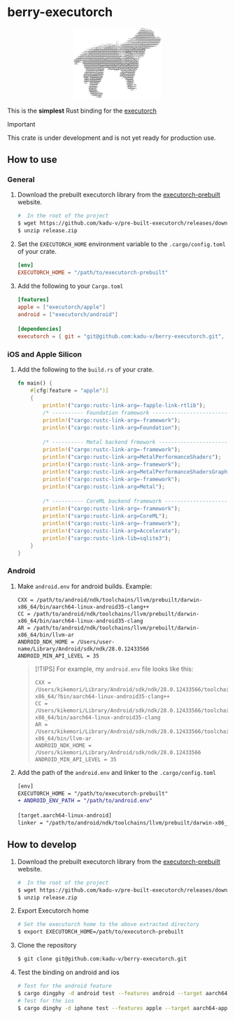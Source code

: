 # berry-executorch

<p align="center">
    <img src="resource/image/logo.jpeg" alt="berry-executorch" width="200"　height="200">
</p>


This is the **simplest** Rust binding for the [executorch](https://pytorch.org/executorch-overview)

> [!IMPORTANT]
> This crate is under development and is not yet ready for production use.

## How to use
### General
1. Download the prebuilt executorch library from the [executorch-prebuilt](https://github.com/kadu-v/pre-built-executorch) website.
    ```bash
    #  In the root of the project
    $ wget https://github.com/kadu-v/pre-built-executorch/releases/download/v0.4.0/release.zip
    $ unzip release.zip
    ```

2. Set the `EXECUTORCH_HOME` environment variable to the `.cargo/config.toml` of your crate.
    ```toml
    [env]
    EXECUTORCH_HOME = "/path/to/executorch-prebuilt"
    ```

3. Add the following to your `Cargo.toml`
    ```toml
    [features]
    apple = ["executorch/apple"]
    android = ["executorch/android"]

    [dependencies]
    executorch = { git = "git@github.com:kadu-v/berry-executorch.git", version = "0.1.0" }
    ```

### iOS and Apple Silicon
1. Add the following to the `build.rs` of your crate.
    ```rust
    fn main() {
        #[cfg(feature = "apple")]
        {
            println!("cargo:rustc-link-arg=-fapple-link-rtlib");
            /* ---------- Foundation framework ------------------------------------ */
            println!("cargo:rustc-link-arg=-framework");
            println!("cargo:rustc-link-arg=Foundation");

            /* ---------- Metal backend frmework ---------------------------------- */
            println!("cargo:rustc-link-arg=-framework");
            println!("cargo:rustc-link-arg=MetalPerformanceShaders");
            println!("cargo:rustc-link-arg=-framework");
            println!("cargo:rustc-link-arg=MetalPerformanceShadersGraph");
            println!("cargo:rustc-link-arg=-framework");
            println!("cargo:rustc-link-arg=Metal");

            /* ---------- CoreML backend framework -------------------------------- */
            println!("cargo:rustc-link-arg=-framework");
            println!("cargo:rustc-link-arg=CoreML");
            println!("cargo:rustc-link-arg=-framework");
            println!("cargo:rustc-link-arg=Accelerate");
            println!("cargo:rustc-link-lib=sqlite3");
        }
    }
    ```

### Android
1. Make `android.env` for android builds. Example:
    ```.env
    CXX = /path/to/android/ndk/toolchains/llvm/prebuilt/darwin-x86_64/bin/aarch64-linux-android35-clang++
    CC = /path/to/android/ndk/toolchains/llvm/prebuilt/darwin-x86_64/bin/aarch64-linux-android35-clang
    AR = /path/to/android/ndk/toolchains/llvm/prebuilt/darwin-x86_64/bin/llvm-ar
    ANDROID_NDK_HOME = /Users/user-name/Library/Android/sdk/ndk/28.0.12433566
    ANDROID_MIN_API_LEVEL = 35
    ```

    > [!TIPS]
    > For example, my `android.env` file looks like this:
    > ```env
    > CXX = /Users/kikemori/Library/Android/sdk/ndk/28.0.12433566/toolchains/llvm/prebuilt/darwin-x86_64/?bin/aarch64-linux-android35-clang++
    > CC = /Users/kikemori/Library/Android/sdk/ndk/28.0.12433566/toolchains/llvm/prebuilt/darwin-x86_64/bin/aarch64-linux-android35-clang
    > AR = /Users/kikemori/Library/Android/sdk/ndk/28.0.12433566/toolchains/llvm/prebuilt/darwin-x86_64/bin/llvm-ar
    > ANDROID_NDK_HOME = /Users/kikemori/Library/Android/sdk/ndk/28.0.12433566
    > ANDROID_MIN_API_LEVEL = 35
    > ```

2. Add the path of the `android.env` and linker to the `.cargo/config.toml`
    ```diff
    [env]
    EXECUTORCH_HOME = "/path/to/executorch-prebuilt"
    + ANDROID_ENV_PATH = "/path/to/android.env"

    [target.aarch64-linux-android]
    linker = "/path/to/android/ndk/toolchains/llvm/prebuilt/darwin-x86_64/bin/aarch64-linux-android35-clang++"
    ```

## How to develop

1. Download the prebuilt executorch library from the [executorch-prebuilt](https://github.com/kadu-v/pre-built-executorch) website.
    ```bash
    #  In the root of the project
    $ wget https://github.com/kadu-v/pre-built-executorch/releases/download/v0.4.0/release.zip
    $ unzip release.zip
    ```

2. Export Executorch home
    ```bash
    # Set the executorch home to the above extracted directory
    $ export EXECUTORCH_HOME=/path/to/executorch-prebuilt
    ```

3. Clone the repository
    ```bash
    $ git clone git@github.com:kadu-v/berry-executorch.git
    ```

4. Test the binding on android and ios
    ```bash
    # Test for the android feature
    $ cargo dingphy -d android test --features android --target aarch64-linux-android
    # Test for the ios
    $ cargo dinghy -d iphone test --features apple --target aarch64-apple-ios
    ```